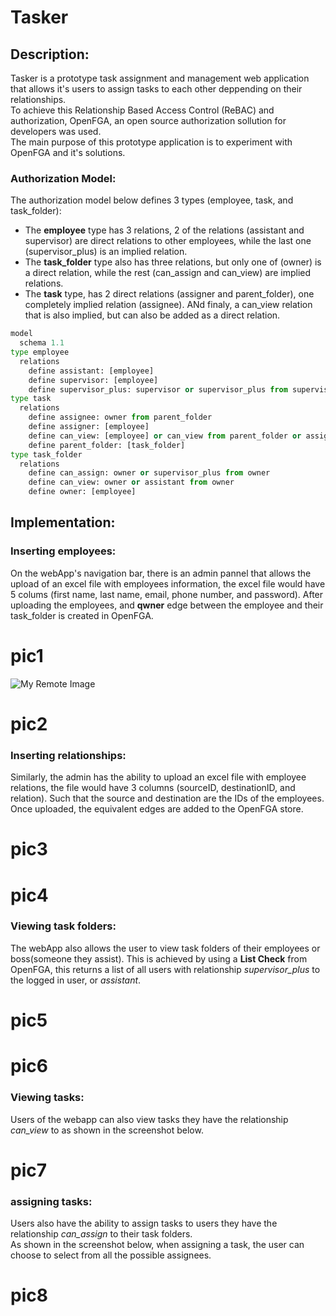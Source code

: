# Tasker
## Description:
Tasker is a prototype task assignment and management web application that allows it's users to assign tasks to each other deppending on their relationships.  
To achieve this Relationship Based Access Control (ReBAC) and authorization, OpenFGA, an open source authorization sollution for developers was used.  
The main purpose of this prototype application is to experiment with OpenFGA and it's solutions.
### Authorization Model:
The authorization model below defines 3 types (employee, task, and task_folder):
* The **employee** type has 3 relations, 2 of the relations (assistant and supervisor) are direct relations to other employees, while the last one (supervisor_plus) is an implied relation.
* The **task_folder** type also has three relations, but only one of (owner) is a direct relation, while the rest (can_assign and can_view) are implied relations.
* The **task** type, has 2 direct relations (assigner and parent_folder), one completely implied relation (assignee). ANd finaly, a can_view relation that is also implied, but can also be added as a direct relation.

``` py
model
  schema 1.1
type employee
  relations
    define assistant: [employee]
    define supervisor: [employee]
    define supervisor_plus: supervisor or supervisor_plus from supervisor
type task
  relations
    define assignee: owner from parent_folder
    define assigner: [employee]
    define can_view: [employee] or can_view from parent_folder or assigner or assistant from assigner
    define parent_folder: [task_folder]
type task_folder
  relations
    define can_assign: owner or supervisor_plus from owner
    define can_view: owner or assistant from owner
    define owner: [employee]
```

## Implementation:
### Inserting employees:  
 On the webApp's navigation bar, there is an admin pannel that allows the upload of an excel file with employees information, the excel file would have 5 colums (first name, last name, email, phone number, and password). After uploading the employees, and **qwner** edge between the employee and their task_folder is created in OpenFGA. 


 # pic1
 ![My Remote Image]([https://www.dropbox.com/s/.../my-remote-image.jpg?dl=0](https://github.com/moemen34/pics/blob/main/pic1.png))
 # pic2

### Inserting relationships:
Similarly, the admin has the ability to upload an excel file with employee relations, the file would have 3 columns (sourceID, destinationID, and relation). Such that the source and destination are the IDs of the employees.  
Once uploaded, the equivalent edges are added to the OpenFGA store.

# pic3
# pic4

### Viewing task folders:
The webApp also allows the user to view task folders of their employees or boss(someone they assist). This is achieved by using a **List Check** from OpenFGA, this returns a list of all users with relationship *supervisor_plus* to the logged in user, or *assistant*.

# pic5
# pic6

### Viewing tasks:
Users of the webapp can also view tasks they have the relationship *can_view* to as shown in the screenshot below.

# pic7

### assigning tasks:
Users also have the ability to assign tasks to users they have the relationship *can_assign* to their task folders.  
As shown in the screenshot below, when assigning a task, the user can choose to select from all the possible assignees.

# pic8
